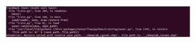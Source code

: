 ![1](https://raw.githubusercontent.com/weigq/image-raw/master/Screenshot%20from%202017-02-21%2014%3A21%3A41.png)
